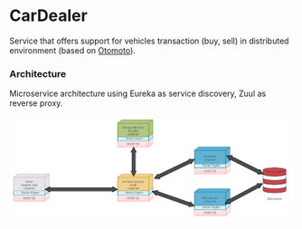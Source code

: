 # CarDealer
Service that offers support for vehicles transaction (buy, sell) in distributed environment (based on [Otomoto](https://www.otomoto.pl/)).

### Architecture


Microservice architecture using Eureka as service discovery, Zuul as reverse proxy.

![Architecture schema](architecture.png)







